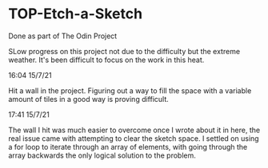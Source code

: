 # TOP-Etch-a-Sketch
Done as part of The Odin Project

SLow progress on this project not due to the difficulty but the extreme weather. It's been difficult to focus on the work in this heat. 

16:04 15/7/21 

Hit a wall in the project. Figuring out a way to fill the space with a variable amount of tiles in a good way is proving difficult. 

17:41 15/7/21

The wall I hit was much easier to overcome once I wrote about it in here, the real issue came with attempting to clear the sketch space. I settled on using a for loop to iterate through an array of elements, with going through the array backwards the only logical solution to the problem. 